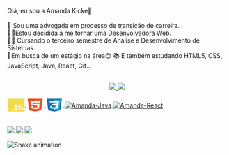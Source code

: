 Olá, eu sou a Amanda Kicke👋<br><br>
👀 Sou uma advogada em processo de transição de carreira. <br>
💪🥰Estou decidida a me tornar uma Desenvolvedora Web.<br>
👩‍🎓 Cursando o terceiro semestre de Análise e Desenvolvimento de Sistemas.<br>
🚀Em busca de um estágio na área😊
📚 E também estudando HTML5, CSS, JavaScript, Java, React, Git...<br><br>



<!---
amandakicke/amandakicke is a ✨ special ✨ repository because its `README.md` (this file) appears on your GitHub profile.
You can click the Preview link to take a look at your changes.
--->

<div align="center">
  <a href="https://github.com/amandakicke">
  <img height="180em" src="https://github-readme-stats.vercel.app/api?username=amandakicke&show_icons=true&theme=midnight-purple&include_all_commits=true&count_private=true"/>
  <img height="180em" src="https://github-readme-stats.vercel.app/api/top-langs/?username=amandakicke&layout=compact&langs_count=10&theme=midnight-purple"/>

</div>

   
  <div style="display: inline_block"><br>
    <img align="center" alt="Amanda-Js" height="30" width="40" src="https://raw.githubusercontent.com/devicons/devicon/master/icons/javascript/javascript-plain.svg">
    <img align="center" alt="Amanda-HTML" height="30" width="40" src="https://raw.githubusercontent.com/devicons/devicon/master/icons/html5/html5-original.svg">
    <img align="center" alt="Amanda-CSS" height="30" width="40" src="https://raw.githubusercontent.com/devicons/devicon/master/icons/css3/css3-original.svg">
    <img align="center" alt="Amanda-Java" height="30" width="40" src="https://raw.githubusercontent.com/jmnote/z-icons/master/svg/java.svg">
    <img align="center" alt="Amanda-React" height="30" width="40" src="https://img.icons8.com/color/48/000000/react-native.png">
<br><br><br>
  </div>    
    
<div>
  <a href = "mailto:amandakicke@gmail.com"><img src="https://img.shields.io/badge/-Gmail-%23333?style=for-the-badge&logo=gmail&logoColor=white" target="_blank"></a>
  <a href="https://www.linkedin.com/in/amandakicke" target="_blank"><img src="https://img.shields.io/badge/-LinkedIn-%230077B5?style=for-the-badge&logo=linkedin&logoColor=white" target="_blank"></a> 
    <a href="https://instagram.com/amandakicke" target="_blank"><img src="https://img.shields.io/badge/-Instagram-%23E4405F?style=for-the-badge&logo=instagram&logoColor=white" target="_blank"></a>

  
   ![Snake animation](https://github.com/amandakicke/amandakicke/blob/output/github-contribution-grid-snake.svg)
 
</div>  
  
